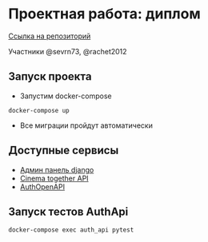 # Проектная работа: диплом

[Ссылка на репозиторий](https://github.com/sevrn73/graduate_work)

Участники @sevrn73, @rachet2012

## Запуск проекта

- Запустим docker-compose

```
docker-compose up
```

- Все миграции пройдут автоматически

## Доступные сервисы

- [Админ панель django](http://localhost/admin/)
- [Cinema together API](http://localhost/api/openapi)
- [AuthOpenAPI](http://localhost/auth_api/docs/)

## Запуск тестов AuthApi

```
docker-compose exec auth_api pytest
```
